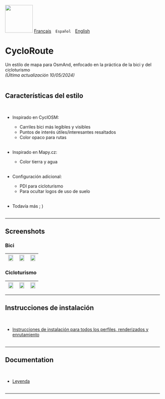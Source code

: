 <img src="https://raw.githubusercontent.com/osmandapp/OsmAnd-resources/49246831463629494c8a65d1c2b906480d9fb19f/icons/svg/special/bicycle.svg" width="90" /> [Français](README.md)&emsp;`Español`&emsp;[English](README_EN.md) 

# CycloRoute

Un estilo de mapa para OsmAnd, enfocado en la práctica de la bici y del cicloturismo<br>
*(Última actualización 10/05/2024)*<br><br>

## Características del estilo
<br>

- Inspirado en CyclOSM:

     - Carriles bici más legibles y visibles
     - Puntos de interés útiles/interesantes resaltados
     - Color opaco para rutas<br><br>

- Inspirado en Mapy.cz:
     - Color tierra y agua<br><br>

- Configuración adicional:
     - PDI para cicloturismo
     - Para ocultar logos de uso de suelo<br><br>
- Todavía más ; )
<br><br>

---
## Screenshots<br>
### Bici
| <img src="Screenshots/CycloRoute_Cycling-1.png" width="90%" /> | <img src="Screenshots/CycloRoute_Cycling-2.png" width="90%" /> | <img src="Screenshots/CycloRoute_Cycling-3.png" width="90%" /> |
| :-------------: | :-------------: | :-------------: |

### Cicloturismo
| <img src="Screenshots/CycloRoute_Touring-1.png" width="90%" /> | <img src="Screenshots/CycloRoute_Touring-2.png" width="90%" /> | <img src="Screenshots/CycloRoute_Touring-3.png" width="90%" /> |
| :-------------: | :-------------: | :-------------: |
---

## Instrucciones de instalación
<br>

- [Instrucciones de instalación para todos los perfiles, renderizados y enrutamiento](https://github.com/OsmAnd-Rendering/.github/wiki/ES%E2%80%94Descargar-e-Instalar)
<br><br>

---

## Documentation
<br>

- [Leyenda](https://www.cyclosm.org/legend.html)
<br><br>

---
